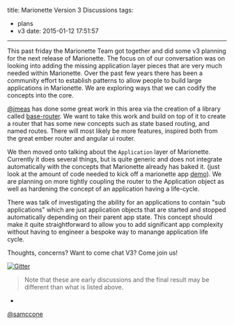 title: Marionette Version 3 Discussions
tags:
  - plans
  - v3
date: 2015-01-12 17:51:57
---

This past friday the Marionette Team got together and did some v3 planning for the next release of Marionette.
The focus on of our conversation was on looking into adding the missing application layer pieces that are very much needed within Marionette.
Over the past few years there has been a community effort to establish patterns to allow people to build large applications in Marionette.
We are exploring ways that we can codify the concepts into the core.

[@jmeas](https://github.com/jmeas/) has done some great work in this area via the creation of a library called [base-router](https://github.com/jmeas/backbone.base-router). We want to take this work and build on top of it to create a router that has some new concepts such as state based routing, and named routes. There will most likely be more features, inspired both from the great ember router and angular ui router.

We then moved onto talking about the `Application` layer of Marionette. Currently it does several things, but is quite generic and does not integrate automatically with the concepts that Marionette already has baked it. (just look at the amount of code needed to kick off a marionette app [demo](http://jsfiddle.net/samccone/F59qp/)). We are planning on more tightly coupling the router to the Application object as well as hardening the concept of an application having a life-cycle.

There was talk of investigating the ability for an applications to contain "sub applications" which are just application objects that are started and stopped automatically depending on their parent app state. This concept should make it quite straightforward to allow you to add significant app complexity without having to engineer a bespoke way to manange application life cycle.

Thoughts, concerns? Want to come chat V3? Come join us!

[![Gitter](https://badges.gitter.im/Join%20Chat.svg)](https://gitter.im/marionettejs/backbone.marionette?utm_source=badge&utm_medium=badge&utm_campaign=pr-badge)

> Note that these are early discussions and the final result may be different than what is listed above.

-
[@samccone](http://github.com/samccone)
